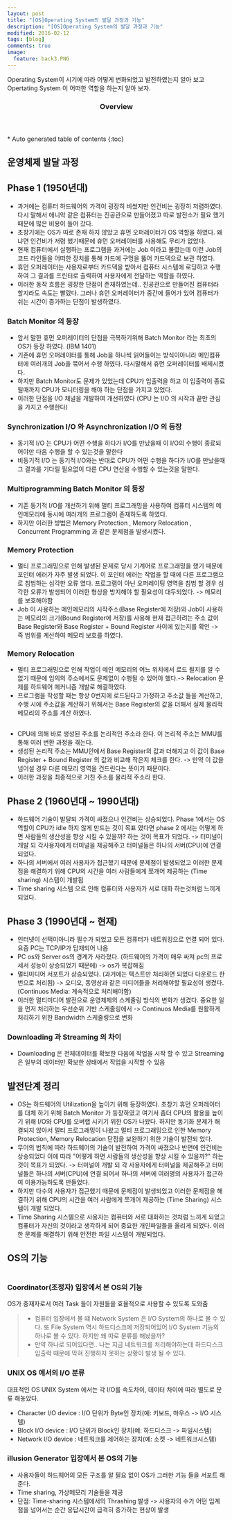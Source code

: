 ```yaml
---
layout: post
title: "[OS]Operating System의 발달 과정과 기능"
description: "[OS]Operating System의 발달 과정과 기능" 
modified: 2016-02-12
tags: [blog]
comments: true
image:
  feature: back3.PNG
---
```


Operating System이 시기에 따라 어떻게 변화되었고 발전하였는지 알아 보고 Opertating System 이 어떠한 역할을 하는지 알아 보자.

<section id="table-of-contents" class="toc">
  <header>
    <h3>Overview</h3>
  </header>
<div id="drawer" markdown="1">
*  Auto generated table of contents
{:toc}
</div>
</section><!-- /#table-of-contents -->


## 운영체제 발달 과정



## Phase 1 (1950년대)

- 과거에는 컴퓨터 하드웨어의 가격이 굉장히 비쌌지만 인건비는 굉장히 저렴하였다.
다시 말해서 애니악 같은 컴퓨터는 진공관으로 만들어졌고 따로 발전소가 필요 했기때문에 많은 비용이 들어 갔다.
- 초창기에는 OS가 따로 존재 하지 않았고 휴먼 오퍼레이터가 OS 역할을 하였다. 왜냐면 인건비가 저렴 했기때문에 휴먼 오퍼레이터를 사용해도 무리가 없었다.
- 현재 컴퓨터에서 실행하는 프로그램을 과거에는 Job 이라고 불렸는데 이런 Job의 코드 라인들을 어떠한 장치를 통해 카드에 구멍을 뚫어 카드덱으로 보관 하였다.
- 휴먼 오퍼레이터는 사용자로부터 카드덱을 받아서 컴퓨터 시스템에 로딩하고 수행 하여 그 결과를 프린터로 출력하여 사용자에게 전달하는 역할을 하였다.
- 이러한 동작 흐름은 굉장한 단점이 존재하였는데.. 진공관으로 만들어진 컴퓨터라 할지라도 속도는 빨랐다. 그러나 휴먼 오퍼레이터가 중간에 들어가 있어 컴퓨터가 쉬는 시간이 증가하는 단점이 발생하였다.

### Batch Monitor 의 등장

- 앞서 말한 휴먼 오퍼레이터의 단점을 극복하기위해 Batch Monitor 라는 최초의 OS가 등장 하였다. (IBM 1401) 
- 기존에 휴먼 오퍼레이터를 통해 Job을 하나씩 읽어들이는 방식이아니라 메인컴퓨터에 여러개의 Job을 묶어서 수행 하였다. 다시말해서 휴먼 오퍼레이터를 배제시켰다.
- 하지만 Batch Monitor도 문제가 있었는데 CPU가 입출력을 하고 이 입출력이 종료될때까지 CPU가 모니터링을 해야 하는 단점을 가지고 있었다.
- 이러한 단점을 I/O 채널을 개발하여 개선하였다 (CPU 는 I/O 의 시작과 끝만 관심을 가지고 수행한다)

### Synchronization I/O 와 Asynchronization I/O 의 등장

- 동기적 I/O 는 CPU가 어떤 수행을 하다가 I/O를 만났을때 이 I/O의 수행이 종료되어야만 다음 수행을 할 수 있는것을 말한다
- 비동기적 I/O 는 동기적 I/O와는 반대로 CPU가 어떤 수행을 하다가 I/O를 만났을때 그 결과를 기다릴 필요없이 다른 CPU 연산을 수행할 수 있는것을 말한다.
 

### Multiprogramming Batch Monitor 의 등장

- 기존 동기적 I/O를 개선하기 위해 멀티 프로그래밍을 사용하여 컴퓨터 시스템의 메인메모리에 동시에 여러개의 프로그램이 존재하도록 하였다.
- 하지만 이러한 방법은 Memory Protection , Memory Relocation , Concurrent Programming 과 같은 문제점을 발생시켰다.

### Memory Protection

- 멀티 프로그래밍으로 인해 발생된 문제로 당시 기계어로 프로그래밍을 했기 때문에 포인터 에러가 자주 발생 되었다. 이 포인터 에러는 작업을 할 때에 다른 프로그램으로 침범하는 심각한 오류 였다. 프로그램이 아닌 오퍼레이팅 영역을 침범 할 경우 심각한 오류가 발생되어 이러한 형상을 방지해야 할 필요성이 대두되었다. -> 메모리를 보호해야함
- Job 이 사용하는 메인메모리의 시작주소(Base Register에 저장)와 Job이 사용하는 메모리의 크기(Bound Register에 저장)를 사용해 현재 접근하려는 주소 값이 Base Register와 Base Register + Bound Register 사이에 있는지를 확인 -> 즉 범위를 계산하여 메모리 보호를 하였다.

### Memory Relocation

- 멀티 프로그래밍으로 인해 작업이 메인 메모리의 어느 위치에서 로드 될지를 알 수 없기 때문에 임의의 주소에서도 문제없이 수행될 수 있어야 했다.-> Relocation  문제를 하드웨어 메커니즘 개발로 해결하였다. 
- 프로그램을 작성할 때는 항상 0번지에 로드된다고 가정하고 주소값 들을 계산하고, 수행 시에 주소값을 계산하기 위해서는 Base Register의 값을 더해서 실제 물리적 메모리의 주소를 계산 하였다.

<figure>
	<img src="/images/post1-1.PNG" alt="">
</figure>

- CPU에 의해 바로 생성된 주소를 논리적인 주소라 한다. 이 논리적 주소는 MMU를 통해 여러 변환 과정을 겪는다.
- 생성된 논리적 주소는 MMU안에서 Base Register의 값과 더해지고 이 값이 Base Register + Bound Register 의 값과 비교해 작은지	 체크를 한다. -> 만약 이 값을 넘어설 경우 다른 메모리 영역을 건드린다는 뜻이기 때문이다.
- 이러한 과정을 최종적으로 거친 주소를 물리적 주소라 한다.

## Phase 2 (1960년대 ~ 1990년대)

- 하드웨어 기술이 발달되 가격이 싸졌으나 인건비는 상승되었다. Phase 1에서는 OS 역할이 CPU가 idle 하지 않게 만드는 것이 목표 였다면 phase 2 에서는 어떻게 하면 사람들의 생산성을 향상 시킬 수 있을까? 하는 것이 목표가 되었다. -> 터미널이 개발 되 각사용자에게 터미널을 제공해주고 터미널들은 하나의 서버(CPU)에 연결 되었다.
- 하나의 서버에서 여러 사용자가 접근했기 때문에 문제점이 발생되었고 이러한 문제점을 해결하기 위해 CPU의 시간을 여러 사람들에게 쪼개어 제공하는 (Time sharing) 시스템이 개발됨
- Time sharing 시스템 으르 인해 컴퓨터와 사용자가 서로 대화 하는것처럼 느끼게 되었다.

## Phase 3 (1990년대 ~ 현재)

- 인터넷이 선택이아니라 필수가 되었고 모든 컴퓨터가 네트워킹으로 연결 되어 있다. 요즘 PC는 TCP/IP가 탑재되어 나옴
- PC os와 Server os의 경계가 사라졌다. (하드웨어의 가격이 매우 싸져 pc의 프로세서 성능이 상승되었기 때문에) -> os가 복잡해짐
- 멀티미디어 서포트가 상승되었다. (과거에는 텍스트만 처리하면 되었다 다운로드 한번으로 처리됨) -> 오디오, 동영상과 같은 미디어들을 처리해야할 필요성이 생겼다. (Continuos Media: 계속적으로 처리해야함)
- 이러한 멀티미디어 발전으로 운영체제의 스케줄링 방식의 변화가 생겼다. 중요한 일을 먼저 처리하는 우선순위 기반 스케줄링에서 -> Continuos Media를 원활하게 처리하기 위한 Bandwidth 스케줄링으로 변화

### Downloading 과 Streaming 의 차이 
- Downloading 은 전체데이터를 확보한 다음에 작업을 시작 할 수 있고 Streaming은 일부의 데이터만 확보한 상태에서 작업을 시작할 수 있음


## 발전단계 정리

- OS는 하드웨어의 Utilization을 높이기 위해 등장하였다. 초창기 휴먼 오퍼레이터를 대체 하기 위해 Batch Monitor 가 등장하였고 여기서 좀더 CPU의 활용을 높이기 위해 I/O와 CPU를 오버랩 시키기 위한 OS가 나왔다. 하지만 동기화 문제가 해결되지 않아서 멀티 프로그래밍이 나왔고 멀티 프로그래밍으로 인한 Memory Protection, Memory Relocation 단점을 보완하기 위한 기술이 발전되 었다.
- 무어의 법칙에 따라 하드웨어의 기술이 발전하여 가격이 싸졌으나 반면에 인건비는 상승되었다 이에 따라 "어떻게 하면 사람들의 생산성을 향상 시킬 수 있을까?" 하는 것이 목표가 되었다. -> 터미널이 개발 되 각 사용자에게 터미널을 제공해주고 터미널들은 하나의 서버(CPU)에 연결 되어서 하나의 서버에 여러명의 사용자가 접근하여 이용가능하도록 만들었다. 
- 하지만 다수의 사용자가 접근했기 때문에 문제점이 발생되었고 이러한 문제점을 해결하기 위해 CPU의 시간을 여러 사람에게 쪼개어 제공하는 (Time Sharing) 시스템이 개발 되었다. 
- Time Sharing 시스템으로 사용자는 컴퓨터와 서로 대화하는 것처럼 느끼게 되었고 컴퓨터가 자신의 것이라고 생각하게 되어 중요한 개인파일들을 올리게 되었다. 이러한 문제를 해결하기 위해 안전한 파일 시스템이 개발되었다.

## OS의 기능

<figure>
	<img src="/images/post1-2.PNG" alt="">
</figure>

### Coordinator(조정자) 입장에서 본 OS의 기능

OS가 중재자로서 여러 Task 들이 자원들을 효율적으로 사용할 수 있도록 도와줌
>- 컴퓨터 입장에서 볼 떄 Network System 은 I/O System의 하나로 볼 수 있다. 또 File System 역시 하드디스크에 저장되어있어 I/O System 기능의 하나로 볼 수 있다. 하지만 왜 따로 분류를 해놨을까?
>- 만약 하나로 되어있다면..  나는 지금 네트워크를 처리해야하는데 하드디스크 입출력 때문에 막혀 진행하지 못하는 상황이 발생 될 수 있다. 

### UNIX OS 에서의 I/O 분류

대표적인 OS UNIX System 에서는 각 I/O를 속도차이, 데이터 차이에 따라 별도로 분류 해놓았다.

- Character I/O device : I/O 단위가 Byte인 장치(예: 키보드, 마우스 -> I/O 시스템)
- Block I/O device : I/O 단위가 Block인 장치(예: 하드디스크 -> 파일시스템)
- Network I/O device : 네트워크를 제어하는 장치(예: 소켓 -> 네트워크시스템)

### illusion Generator 입장에서 본 OS의 기능

- 사용자들이 하드웨어의 모든 구조를 알 필요 없이 OS가 그러한 기능 들을 서포트 해준다.
- Time sharing, 가상메모리 기술들을 제공
- 단점: Time-sharing 시스템에서의 Thrashing 발생 -> 사용자의 수가 어떤 임계점을 넘어서는 순간 응답시간이 급격히 증가하는 현상이 발생
 